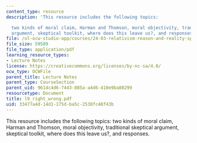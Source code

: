 ```yaml
---
content_type: resource
description: 'This resource includes the following topics:

  two kinds of moral claim, Harman and Thomson, moral objectivity, traditional skeptical
  argument, skeptical toolkit, where does this leave us?, and responses.'
file: /ol-ocw-studio-app/courses/24-03-relativism-reason-and-reality-spring-2005/33477a4d14d1175dba5c2538fc48f43b_l9_right_wrong.pdf
file_size: 59589
file_type: application/pdf
learning_resource_types:
- Lecture Notes
license: https://creativecommons.org/licenses/by-nc-sa/4.0/
ocw_type: OCWFile
parent_title: Lecture Notes
parent_type: CourseSection
parent_uid: 9614c4d6-7443-885a-a4d6-410e9ba80299
resourcetype: Document
title: l9_right_wrong.pdf
uid: 33477a4d-14d1-175d-ba5c-2538fc48f43b
---
```

This resource includes the following topics:
two kinds of moral claim, Harman and Thomson, moral objectivity, traditional skeptical argument, skeptical toolkit, where does this leave us?, and responses.